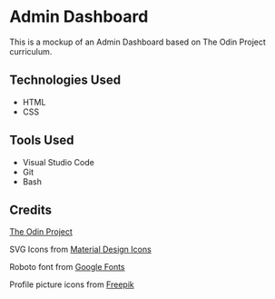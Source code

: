 # Admin Dashboard

This is a mockup of an Admin Dashboard based on The Odin Project curriculum.

## Technologies Used

* HTML
* CSS

## Tools Used
* Visual Studio Code
* Git
* Bash

## Credits
[The Odin Project](https://www.theodinproject.com/)

SVG Icons from [Material Design Icons](https://materialdesignicons.com/)

Roboto font from [Google Fonts](https://fonts.google.com/specimen/Roboto)

Profile picture icons from [Freepik](https://www.freepik.com/)
